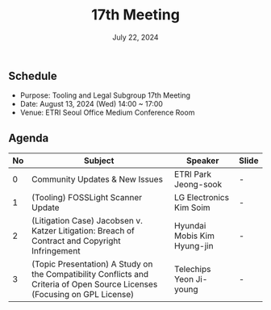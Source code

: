 ﻿---
title: "17th Meeting"
linkTitle: "17th Meeting"
weight: 1
date: July 22, 2024
type: docs
description: Tooling & Legal Subgroup 17th Meeting
---

## Schedule

* Purpose: Tooling and Legal Subgroup 17th Meeting
* Date: August 13, 2024 (Wed) 14:00 ~ 17:00
* Venue: ETRI Seoul Office Medium Conference Room

## Agenda
| No | Subject | Speaker | Slide |
|----|-----------------|------|------|
| 0 | Community Updates & New Issues | ETRI Park Jeong-sook | - |
| 1 | (Tooling) FOSSLight Scanner Update | LG Electronics Kim Soim | - |
| 2 | (Litigation Case) Jacobsen v. Katzer Litigation: Breach of Contract and Copyright Infringement | Hyundai Mobis Kim Hyung-jin | - |
| 3 | (Topic Presentation) A Study on the Compatibility Conflicts and Criteria of Open Source Licenses (Focusing on GPL License) | Telechips Yeon Ji-young | - |

<!--

## Attendees

## Meeting Minutes

## Photo Gallery

<div ><span class="image fit">
</span></div> -->